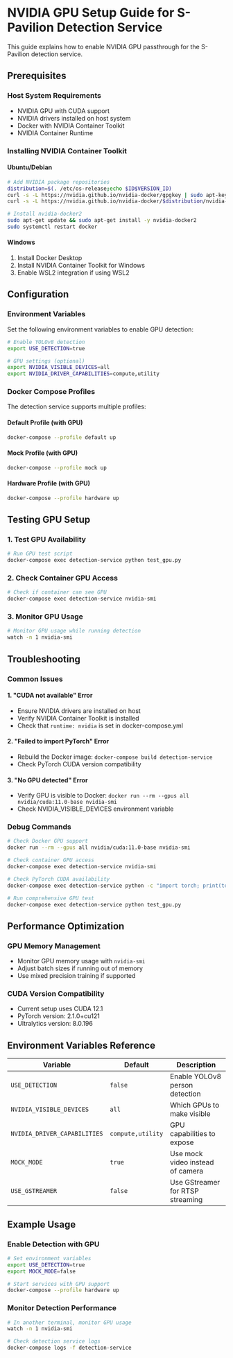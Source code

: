 # NVIDIA GPU Setup Guide for S-Pavilion Detection Service

This guide explains how to enable NVIDIA GPU passthrough for the S-Pavilion detection service.

## Prerequisites

### Host System Requirements
- NVIDIA GPU with CUDA support
- NVIDIA drivers installed on host system
- Docker with NVIDIA Container Toolkit
- NVIDIA Container Runtime

### Installing NVIDIA Container Toolkit

#### Ubuntu/Debian
```bash
# Add NVIDIA package repositories
distribution=$(. /etc/os-release;echo $ID$VERSION_ID)
curl -s -L https://nvidia.github.io/nvidia-docker/gpgkey | sudo apt-key add -
curl -s -L https://nvidia.github.io/nvidia-docker/$distribution/nvidia-docker.list | sudo tee /etc/apt/sources.list.d/nvidia-docker.list

# Install nvidia-docker2
sudo apt-get update && sudo apt-get install -y nvidia-docker2
sudo systemctl restart docker
```

#### Windows
1. Install Docker Desktop
2. Install NVIDIA Container Toolkit for Windows
3. Enable WSL2 integration if using WSL2

## Configuration

### Environment Variables

Set the following environment variables to enable GPU detection:

```bash
# Enable YOLOv8 detection
export USE_DETECTION=true

# GPU settings (optional)
export NVIDIA_VISIBLE_DEVICES=all
export NVIDIA_DRIVER_CAPABILITIES=compute,utility
```

### Docker Compose Profiles

The detection service supports multiple profiles:

#### Default Profile (with GPU)
```bash
docker-compose --profile default up
```

#### Mock Profile (with GPU)
```bash
docker-compose --profile mock up
```

#### Hardware Profile (with GPU)
```bash
docker-compose --profile hardware up
```

## Testing GPU Setup

### 1. Test GPU Availability
```bash
# Run GPU test script
docker-compose exec detection-service python test_gpu.py
```

### 2. Check Container GPU Access
```bash
# Check if container can see GPU
docker-compose exec detection-service nvidia-smi
```

### 3. Monitor GPU Usage
```bash
# Monitor GPU usage while running detection
watch -n 1 nvidia-smi
```

## Troubleshooting

### Common Issues

#### 1. "CUDA not available" Error
- Ensure NVIDIA drivers are installed on host
- Verify NVIDIA Container Toolkit is installed
- Check that `runtime: nvidia` is set in docker-compose.yml

#### 2. "Failed to import PyTorch" Error
- Rebuild the Docker image: `docker-compose build detection-service`
- Check PyTorch CUDA version compatibility

#### 3. "No GPU detected" Error
- Verify GPU is visible to Docker: `docker run --rm --gpus all nvidia/cuda:11.0-base nvidia-smi`
- Check NVIDIA_VISIBLE_DEVICES environment variable

### Debug Commands

```bash
# Check Docker GPU support
docker run --rm --gpus all nvidia/cuda:11.0-base nvidia-smi

# Check container GPU access
docker-compose exec detection-service nvidia-smi

# Check PyTorch CUDA availability
docker-compose exec detection-service python -c "import torch; print(torch.cuda.is_available())"

# Run comprehensive GPU test
docker-compose exec detection-service python test_gpu.py
```

## Performance Optimization

### GPU Memory Management
- Monitor GPU memory usage with `nvidia-smi`
- Adjust batch sizes if running out of memory
- Use mixed precision training if supported

### CUDA Version Compatibility
- Current setup uses CUDA 12.1
- PyTorch version: 2.1.0+cu121
- Ultralytics version: 8.0.196

## Environment Variables Reference

| Variable | Default | Description |
|----------|---------|-------------|
| `USE_DETECTION` | `false` | Enable YOLOv8 person detection |
| `NVIDIA_VISIBLE_DEVICES` | `all` | Which GPUs to make visible |
| `NVIDIA_DRIVER_CAPABILITIES` | `compute,utility` | GPU capabilities to expose |
| `MOCK_MODE` | `true` | Use mock video instead of camera |
| `USE_GSTREAMER` | `false` | Use GStreamer for RTSP streaming |

## Example Usage

### Enable Detection with GPU
```bash
# Set environment variables
export USE_DETECTION=true
export MOCK_MODE=false

# Start services with GPU support
docker-compose --profile hardware up
```

### Monitor Detection Performance
```bash
# In another terminal, monitor GPU usage
watch -n 1 nvidia-smi

# Check detection service logs
docker-compose logs -f detection-service
```
